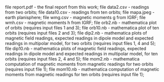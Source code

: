 file report.pdf - the final report from this work;
file data2.csv - readings from two orbits;
file data10.csv - readings from ten orbits;
file mapa.jpeg - earth planisphere;
file wmg.csv - magnetic moments g from IGRF;
file wmh.csv - magnetic moments h from IGRF;
file orb2.nb - mathematica plot of orbits (requires input files 1 and 3);
file orb10.nb - mathematica plot of ten orbits (requires input files 2 and 3);
file dip2.nb - mathematica plots of magnetic field readings, expected readings in dipole model and expected readings in multipolar model, for two orbits (requires input files 1, 4 and 5);
file dip10.nb - mathematica plots of magnetic field readings, expected readings in dipole model and expected readings in multipolar model, for ten orbits (requires input files 2, 4 and 5);
file mom2.nb - mathematica computation of magnetic moments from magnetic readings for two orbits (requires input file 1);
file mom10.nb - mathematica computation of magnetic moments from magnetic readings for ten orbits (requires input file 1);
